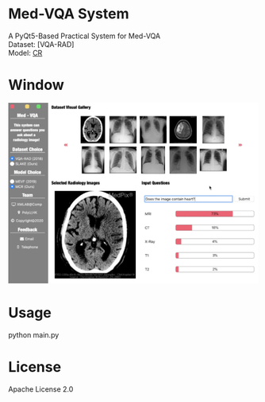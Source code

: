 # Med-VQA System
A PyQt5-Based Practical System for Med-VQA
<br>
Dataset: [VQA-RAD]
<br>
Model: [CR](https://github.com/Awenbocc/med-vqa) 

# Window
![window](https://github.com/Awenbocc/mvqa-system/blob/main/images/cover.png?raw=true)

# Usage
python main.py 

# License
Apache License 2.0
